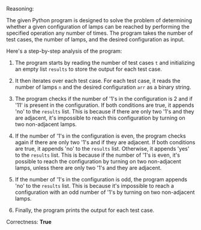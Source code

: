 Reasoning:

The given Python program is designed to solve the problem of determining whether a given configuration of lamps can be reached by performing the specified operation any number of times. The program takes the number of test cases, the number of lamps, and the desired configuration as input.

Here's a step-by-step analysis of the program:

1. The program starts by reading the number of test cases `t` and initializing an empty list `results` to store the output for each test case.

2. It then iterates over each test case. For each test case, it reads the number of lamps `n` and the desired configuration `arr` as a binary string.

3. The program checks if the number of '1's in the configuration is 2 and if '11' is present in the configuration. If both conditions are true, it appends 'no' to the `results` list. This is because if there are only two '1's and they are adjacent, it's impossible to reach this configuration by turning on two non-adjacent lamps.

4. If the number of '1's in the configuration is even, the program checks again if there are only two '1's and if they are adjacent. If both conditions are true, it appends 'no' to the `results` list. Otherwise, it appends 'yes' to the `results` list. This is because if the number of '1's is even, it's possible to reach the configuration by turning on two non-adjacent lamps, unless there are only two '1's and they are adjacent.

5. If the number of '1's in the configuration is odd, the program appends 'no' to the `results` list. This is because it's impossible to reach a configuration with an odd number of '1's by turning on two non-adjacent lamps.

6. Finally, the program prints the output for each test case.

Correctness: **True**
